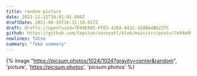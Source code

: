 ```yaml
---
title: random picture
date: 2021-12-21T10:01:01.896Z
draftDate: 2021-08-19T16:31:10.017Z
draft: drafts://open?uuid=7E94E995-FFD3-426A-841C-168BA4B6227C
github: https://github.com/tepiton/xocoyotl/blob/main/src/posts/7e94e995-ffd3-426a-841c-168ba4b6227c.md
newlines: false
summary: "fake summary"
---
```

{% image "https://picsum.photos/1024/1024?gravity=center&random", 'picture', 'https://picsum.photos', 'picsum.photos' %}
